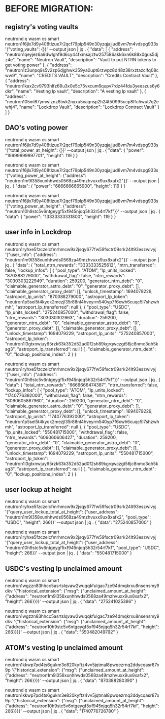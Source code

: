 # BEFORE MIGRATION:

## registry's voting vaults

neutrond q wasm cs smart neutron1f6jlx7d9y408tlzue7r2qcf79plp549n30yzqjajjud8vm7m4vdspg933s '{"voting_vaults": {}}' --output json | jq .
{
  "data": [
    {
      "address": "neutron1qeyjez6a9dwlghf9d6cy44fxmsajztw257586akk6xn6k88x0gus5djz4e",
      "name": "Neutron Vault",
      "description": "Vault to put NTRN tokens to get voting power"
    },
    {
      "address": "neutron1z3unpq9s5v2zp6djghwk359ya0upt6rzwpz8d48z38rxztazclfq08cww9",
      "name": "CREDITS VAULT",
      "description": "Credits Contract Vault"
    },
    {
      "address": "neutron1kax2cv9793hlfz69u3x0e5c75vxcum6qupv7rdz44fdu3yeeszus6y6dkr",
      "name": "Vesting lp vault",
      "description": "A vesting lp vault"
    },
    {
      "address": "neutron105ml67ymwlznz8twk2nyxu5xaqnsp2h24t50995ucp8ffu5wut7q2ewhj4",
      "name": "Lockdrop Vault",
      "description": "Lockdrop Contract Vault"
    }
  ]
}

## DAO's voting power

neutrond q wasm cs smart neutron1f6jlx7d9y408tlzue7r2qcf79plp549n30yzqjajjud8vm7m4vdspg933s '{"total_power_at_height": {}}' --output json | jq .
{
  "data": {
    "power": "19999999997701",
    "height": 119
  }
}

neutrond q wasm cs smart neutron1f6jlx7d9y408tlzue7r2qcf79plp549n30yzqjajjud8vm7m4vdspg933s '{"voting_power_at_height": {"address": "neutron1m9l358xunhhwds0568za49mzhvuxx9ux8xafx2"}}' --output json | jq .
{
  "data": {
    "power": "6666666665900",
    "height": 119
  }
}

neutrond q wasm cs smart neutron1f6jlx7d9y408tlzue7r2qcf79plp549n30yzqjajjud8vm7m4vdspg933s '{"voting_power_at_height": {"address": "neutron10h9stc5v6ntgeygf5xf945njqq5h32r54rf7kf"}}' --output json | jq .
{
  "data": {
    "power": "13333333331800",
    "height": 119
  }
}

## user info in Lockdrop

neutrond q wasm cs smart neutron1ryhxe5fzczelcfmrhmcw9x2jsqy677fw59fsctr09srk24lt93eszwlvyj '{"user_info": {"address": "neutron1m9l358xunhhwds0568za49mzhvuxx9ux8xafx2"}}' --output json | jq .
{
  "data": {
    "total_ntrn_rewards": "3333333525612",
    "ntrn_transferred": false,
    "lockup_infos": [
      {
        "pool_type": "ATOM",
        "lp_units_locked": "870388279000",
        "withdrawal_flag": false,
        "ntrn_rewards": "3030303222949",
        "duration": 259200,
        "generator_ntrn_debt": "0",
        "claimable_generator_astro_debt": "0",
        "generator_proxy_debt": [],
        "claimable_generator_proxy_debt": [],
        "unlock_timestamp": 1694079229,
        "astroport_lp_units": "870388279000",
        "astroport_lp_token": "neutron1p5sel5t4kyqk2mezjl35r88nl4hveyrm540yp7f6xwh6cuqc5l7shzwhmh",
        "astroport_lp_transferred": null
      },
      {
        "pool_type": "USDC",
        "lp_units_locked": "275240857000",
        "withdrawal_flag": false,
        "ntrn_rewards": "303030302663",
        "duration": 259200,
        "generator_ntrn_debt": "0",
        "claimable_generator_astro_debt": "0",
        "generator_proxy_debt": [],
        "claimable_generator_proxy_debt": [],
        "unlock_timestamp": 1694079229,
        "astroport_lp_units": "275240857000",
        "astroport_lp_token": "neutron1l3gtxnwjuy65rzk63k352d52ad0f2sh89kgrqwczgt56jc8nmc3qh5kag3",
        "astroport_lp_transferred": null
      }
    ],
    "claimable_generator_ntrn_debt": "0",
    "lockup_positions_index": 2
  }
}

neutrond q wasm cs smart neutron1ryhxe5fzczelcfmrhmcw9x2jsqy677fw59fsctr09srk24lt93eszwlvyj '{"user_info": {"address": "neutron10h9stc5v6ntgeygf5xf945njqq5h32r54rf7kf"}}' --output json | jq .
{
  "data": {
    "total_ntrn_rewards": "6666666474387",
    "ntrn_transferred": false,
    "lockup_infos": [
      {
        "pool_type": "ATOM",
        "lp_units_locked": "1740776392000",
        "withdrawal_flag": false,
        "ntrn_rewards": "6060605867960",
        "duration": 259200,
        "generator_ntrn_debt": "0",
        "claimable_generator_astro_debt": "0",
        "generator_proxy_debt": [],
        "claimable_generator_proxy_debt": [],
        "unlock_timestamp": 1694079229,
        "astroport_lp_units": "1740776392000",
        "astroport_lp_token": "neutron1p5sel5t4kyqk2mezjl35r88nl4hveyrm540yp7f6xwh6cuqc5l7shzwhmh",
        "astroport_lp_transferred": null
      },
      {
        "pool_type": "USDC",
        "lp_units_locked": "550481715000",
        "withdrawal_flag": false,
        "ntrn_rewards": "606060606427",
        "duration": 259200,
        "generator_ntrn_debt": "0",
        "claimable_generator_astro_debt": "0",
        "generator_proxy_debt": [],
        "claimable_generator_proxy_debt": [],
        "unlock_timestamp": 1694079229,
        "astroport_lp_units": "550481715000",
        "astroport_lp_token": "neutron1l3gtxnwjuy65rzk63k352d52ad0f2sh89kgrqwczgt56jc8nmc3qh5kag3",
        "astroport_lp_transferred": null
      }
    ],
    "claimable_generator_ntrn_debt": "0",
    "lockup_positions_index": 2
  }
}

## user lockup at height

neutrond q wasm cs smart neutron1ryhxe5fzczelcfmrhmcw9x2jsqy677fw59fsctr09srk24lt93eszwlvyj '{"query_user_lockup_total_at_height": {"user_address": "neutron1m9l358xunhhwds0568za49mzhvuxx9ux8xafx2", "pool_type": "USDC", "height": 266}}' --output json | jq .
{
  "data": "275240857000"
}

neutrond q wasm cs smart neutron1ryhxe5fzczelcfmrhmcw9x2jsqy677fw59fsctr09srk24lt93eszwlvyj '{"query_user_lockup_total_at_height": {"user_address": "neutron10h9stc5v6ntgeygf5xf945njqq5h32r54rf7kf", "pool_type": "USDC", "height": 266}}' --output json | jq .
{
  "data": "550481715000"
}

## USDC's vesting lp unclaimed amount

neutrond q wasm cs smart neutron1wgzzn83hhcc5asrtslqvaw2wuqqkfulgac7ze94dmqkrxu8nsensmy9dkv '{"historical_extension": {"msg": {"unclaimed_amount_at_height": {"address": "neutron1m9l358xunhhwds0568za49mzhvuxx9ux8xafx2", "height": 266}}}}' --output json | jq .
{
  "data": "275241025396"
}

neutrond q wasm cs smart neutron1wgzzn83hhcc5asrtslqvaw2wuqqkfulgac7ze94dmqkrxu8nsensmy9dkv '{"historical_extension": {"msg": {"unclaimed_amount_at_height": {"address": "neutron10h9stc5v6ntgeygf5xf945njqq5h32r54rf7kf", "height": 266}}}}' --output json | jq .
{
  "data": "550482049792"
}

## ATOM's vesting lp unclaimed amount

neutrond q wasm cs smart neutron1kkwp7pd4ts6gukm3e820kyftz4vv5jqtmal8pwqezrnq2ddycqasr87x9p '{"historical_extension": {"msg": {"unclaimed_amount_at_height": {"address": "neutron1m9l358xunhhwds0568za49mzhvuxx9ux8xafx2", "height": 266}}}}' --output json | jq .
{
  "data": "870388280390"
}

neutrond q wasm cs smart neutron1kkwp7pd4ts6gukm3e820kyftz4vv5jqtmal8pwqezrnq2ddycqasr87x9p '{"historical_extension": {"msg": {"unclaimed_amount_at_height": {"address": "neutron10h9stc5v6ntgeygf5xf945njqq5h32r54rf7kf", "height": 266}}}}' --output json | jq .
{
  "data": "1740776726780"
}
